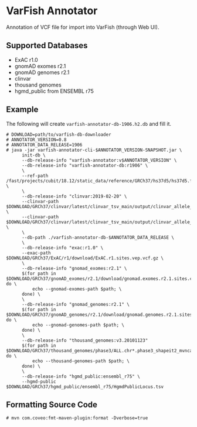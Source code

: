 # VarFish Annotator

Annotation of VCF file for import into VarFish (through Web UI).

## Supported Databases

- ExAC r1.0
- gnomAD exomes r2.1
- gnomAD genomes r2.1
- clinvar
- thousand genomes
- hgmd\_public from ENSEMBL r75

## Example

The following will create `varfish-annotator-db-1906.h2.db` and fill it.

```
# DOWNLOAD=path/to/varfish-db-downloader
# ANNOTATOR_VERSION=0.8
# ANNOTATOR_DATA_RELEASE=1906
# java -jar varfish-annotator-cli-$ANNOTATOR_VERSION-SNAPSHOT.jar \
      init-db \
      --db-release-info "varfish-annotator:v$ANNOTATOR_VERSION" \
      --db-release-info "varfish-annotator-db:r1906" \
      \
      --ref-path /fast/projects/cubit/18.12/static_data/reference/GRCh37/hs37d5/hs37d5.fa \
      \
      --db-release-info "clinvar:2019-02-20" \
      --clinvar-path $DOWNLOAD/GRCh37/clinvar/latest/clinvar_tsv_main/output/clinvar_allele_trait_pairs.single.b37.tsv \
      --clinvar-path $DOWNLOAD/GRCh37/clinvar/latest/clinvar_tsv_main/output/clinvar_allele_trait_pairs.multi.b37.tsv \
      \
      --db-path ./varfish-annotator-db-$ANNOTATOR_DATA_RELEASE \
      \
      --db-release-info "exac:r1.0" \
      --exac-path $DOWNLOAD/GRCh37/ExAC/r1/download/ExAC.r1.sites.vep.vcf.gz \
      \
      --db-release-info "gnomad_exomes:r2.1" \
      $(for path in $DOWNLOAD/GRCh37/gnomAD_exomes/r2.1/download/gnomad.exomes.r2.1.sites.chr*.normalized.vcf.bgz; do \
          echo --gnomad-exomes-path $path; \
      done) \
      \
      --db-release-info "gnomad_genomes:r2.1" \
      $(for path in $DOWNLOAD/GRCh37/gnomAD_genomes/r2.1/download/gnomad.genomes.r2.1.sites.chr*.normalized.vcf.bgz; do \
          echo --gnomad-genomes-path $path; \
      done) \
      \
      --db-release-info "thousand_genomes:v3.20101123"
      $(for path in $DOWNLOAD/GRCh37/thousand_genomes/phase3/ALL.chr*.phase3_shapeit2_mvncall_integrated_v5a.20130502.sites.vcf.gz; do \
          echo --thousand-genomes-path $path; \
      done) \
      \
      --db-release-info "hgmd_public:ensembl_r75" \
      --hgmd-public $DOWNLOAD/GRCh37/hgmd_public/ensembl_r75/HgmdPublicLocus.tsv
```

## Formatting Source Code

```
# mvn com.coveo:fmt-maven-plugin:format -Dverbose=true
```
